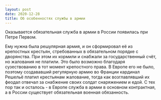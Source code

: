 ```yaml
---
layout: post
date: 2020-12-28
title: Об особенностях службы в армии
---
```

Оказывается обязательная служба в армии в России появилась при Петре Первом.
<!--more-->
Ему нужна была решулярная армия, и он сформировал её из крепостных крестьян, стребованных в обязательном порядке с дворянства. При этом их кормили и снабжали за государственный счёт, но жалования не платили. Это было возможно благодаря сузествованию в тот момент крепостного права. В Европе его не было, поэтому создававший регулярную армию во Франции кардинал Решельё платил крестьянам жалование, тогда как возглавлявший их феодал отвечал за снабжение своих солдат снаряжением и едой. С тех пор так и осталось - в Европе служба в армии в основном контрактная, а в России существует обязательная военная обязанность.

